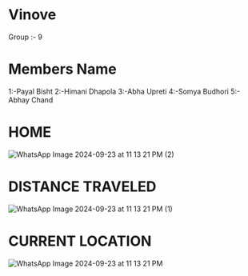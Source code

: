 
# Vinove
Group :- 9
# Members Name
1:-Payal Bisht
2:-Himani Dhapola
3:-Abha Upreti
4:-Somya Budhori
5:- Abhay Chand


# HOME

![WhatsApp Image 2024-09-23 at 11 13 21 PM (2)](https://github.com/user-attachments/assets/8e6d16ab-af9a-43dd-b467-d49410837164)

# DISTANCE TRAVELED

![WhatsApp Image 2024-09-23 at 11 13 21 PM (1)](https://github.com/user-attachments/assets/78670132-6dba-413b-8800-af409ed14d35)

# CURRENT LOCATION

![WhatsApp Image 2024-09-23 at 11 13 21 PM](https://github.com/user-attachments/assets/e71a644d-de1f-4294-bdc9-f7473961e415)
